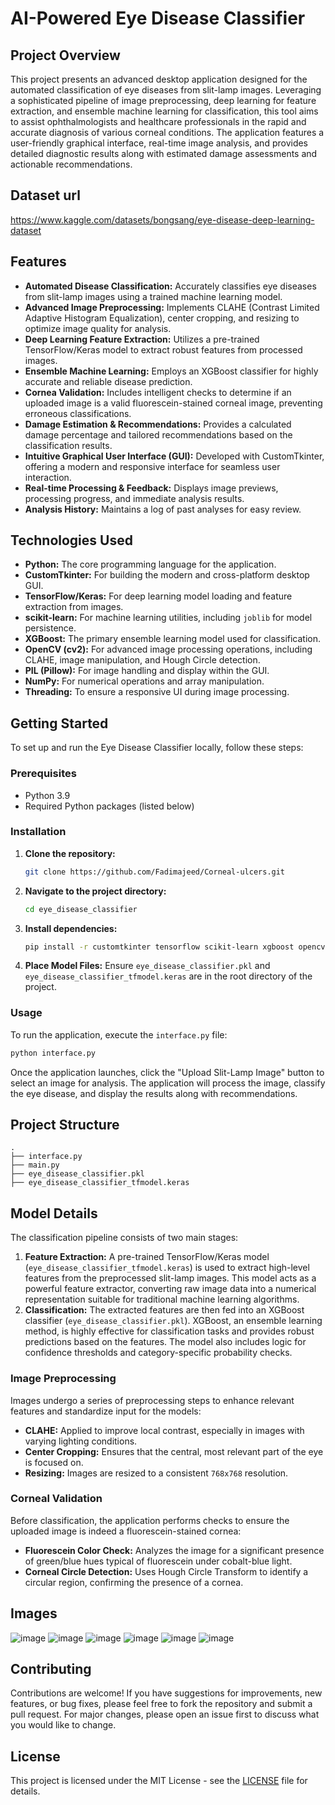 # AI-Powered Eye Disease Classifier

## Project Overview

This project presents an advanced desktop application designed for the automated classification of eye diseases from slit-lamp images. Leveraging a sophisticated pipeline of image preprocessing, deep learning for feature extraction, and ensemble machine learning for classification, this tool aims to assist ophthalmologists and healthcare professionals in the rapid and accurate diagnosis of various corneal conditions. The application features a user-friendly graphical interface, real-time image analysis, and provides detailed diagnostic results along with estimated damage assessments and actionable recommendations.
## Dataset url 
https://www.kaggle.com/datasets/bongsang/eye-disease-deep-learning-dataset
## Features

*   **Automated Disease Classification:** Accurately classifies eye diseases from slit-lamp images using a trained machine learning model.
*   **Advanced Image Preprocessing:** Implements CLAHE (Contrast Limited Adaptive Histogram Equalization), center cropping, and resizing to optimize image quality for analysis.
*   **Deep Learning Feature Extraction:** Utilizes a pre-trained TensorFlow/Keras model to extract robust features from processed images.
*   **Ensemble Machine Learning:** Employs an XGBoost classifier for highly accurate and reliable disease prediction.
*   **Cornea Validation:** Includes intelligent checks to determine if an uploaded image is a valid fluorescein-stained corneal image, preventing erroneous classifications.
*   **Damage Estimation & Recommendations:** Provides a calculated damage percentage and tailored recommendations based on the classification results.
*   **Intuitive Graphical User Interface (GUI):** Developed with CustomTkinter, offering a modern and responsive interface for seamless user interaction.
*   **Real-time Processing & Feedback:** Displays image previews, processing progress, and immediate analysis results.
*   **Analysis History:** Maintains a log of past analyses for easy review.

## Technologies Used

*   **Python:** The core programming language for the application.
*   **CustomTkinter:** For building the modern and cross-platform desktop GUI.
*   **TensorFlow/Keras:** For deep learning model loading and feature extraction from images.
*   **scikit-learn:** For machine learning utilities, including `joblib` for model persistence.
*   **XGBoost:** The primary ensemble learning model used for classification.
*   **OpenCV (cv2):** For advanced image processing operations, including CLAHE, image manipulation, and Hough Circle detection.
*   **PIL (Pillow):** For image handling and display within the GUI.
*   **NumPy:** For numerical operations and array manipulation.
*   **Threading:** To ensure a responsive UI during image processing.

## Getting Started

To set up and run the Eye Disease Classifier locally, follow these steps:

### Prerequisites

*   Python 3.9
*   Required Python packages (listed below)

### Installation

1.  **Clone the repository:**
    ```bash
    git clone https://github.com/Fadimajeed/Corneal-ulcers.git
    ```
2.  **Navigate to the project directory:**
    ```bash
    cd eye_disease_classifier
    ```
3.  **Install dependencies:**
    ```bash
    pip install -r customtkinter tensorflow scikit-learn xgboost opencv-python Pillow numpy
    ```

4.  **Place Model Files:**
    Ensure `eye_disease_classifier.pkl` and `eye_disease_classifier_tfmodel.keras` are in the root directory of the project.

### Usage

To run the application, execute the `interface.py` file:

```bash
python interface.py
```

Once the application launches, click the "Upload Slit-Lamp Image" button to select an image for analysis. The application will process the image, classify the eye disease, and display the results along with recommendations.

## Project Structure

```
.
├── interface.py          
├── main.py             
├── eye_disease_classifier.pkl  
├── eye_disease_classifier_tfmodel.keras 
```

## Model Details

The classification pipeline consists of two main stages:

1.  **Feature Extraction:** A pre-trained TensorFlow/Keras model (`eye_disease_classifier_tfmodel.keras`) is used to extract high-level features from the preprocessed slit-lamp images. This model acts as a powerful feature extractor, converting raw image data into a numerical representation suitable for traditional machine learning algorithms.
2.  **Classification:** The extracted features are then fed into an XGBoost classifier (`eye_disease_classifier.pkl`). XGBoost, an ensemble learning method, is highly effective for classification tasks and provides robust predictions based on the features. The model also includes logic for confidence thresholds and category-specific probability checks.

### Image Preprocessing

Images undergo a series of preprocessing steps to enhance relevant features and standardize input for the models:

*   **CLAHE:** Applied to improve local contrast, especially in images with varying lighting conditions.
*   **Center Cropping:** Ensures that the central, most relevant part of the eye is focused on.
*   **Resizing:** Images are resized to a consistent `768x768` resolution.

### Corneal Validation

Before classification, the application performs checks to ensure the uploaded image is indeed a fluorescein-stained cornea:

*   **Fluorescein Color Check:** Analyzes the image for a significant presence of green/blue hues typical of fluorescein under cobalt-blue light.
*   **Corneal Circle Detection:** Uses Hough Circle Transform to identify a circular region, confirming the presence of a cornea.
## Images
![image](https://github.com/Fadimajeed/Corneal-ulcers/blob/master/py-images/Results.jpg?raw=true)
![image](https://github.com/Fadimajeed/Corneal-ulcers/blob/master/py-images/Screenshot%202025-05-12%20140042.png?raw=true)
![image](https://github.com/Fadimajeed/Corneal-ulcers/blob/master/py-images/Screenshot%202025-05-12%20140208.png?raw=true)
![image](https://github.com/Fadimajeed/Corneal-ulcers/blob/master/py-images/Screenshot%202025-05-12%20140232.png?raw=true)
![image](https://github.com/Fadimajeed/Corneal-ulcers/blob/master/py-images/Screenshot%202025-05-12%20140401.png?raw=true)
![image](https://github.com/Fadimajeed/Corneal-ulcers/blob/master/py-images/Screenshot%202025-05-12%20142604.png?raw=true)

## Contributing

Contributions are welcome! If you have suggestions for improvements, new features, or bug fixes, please feel free to fork the repository and submit a pull request. For major changes, please open an issue first to discuss what you would like to change.

## License

This project is licensed under the MIT License - see the [LICENSE](LICENSE) file for details.


